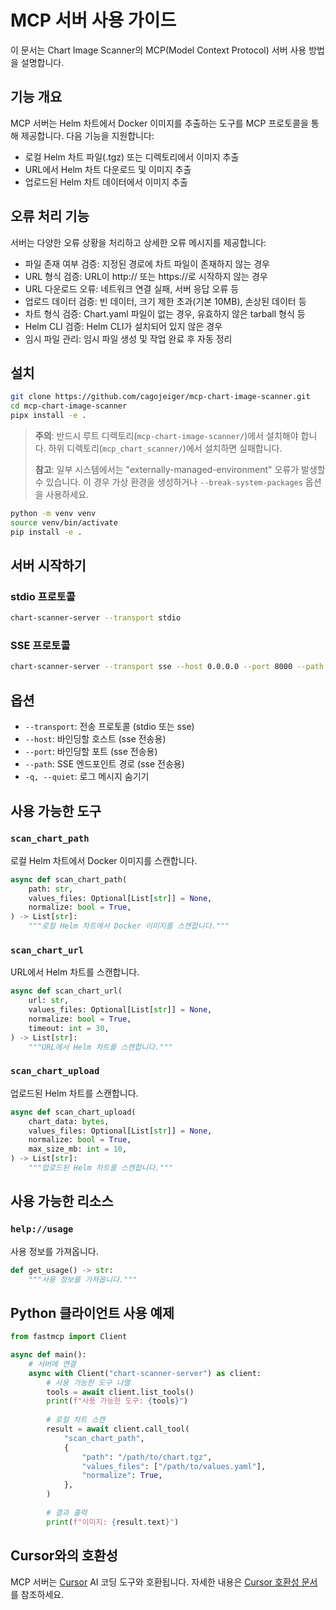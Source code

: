 # MCP 서버 사용 가이드

이 문서는 Chart Image Scanner의 MCP(Model Context Protocol) 서버 사용 방법을 설명합니다.

## 기능 개요

MCP 서버는 Helm 차트에서 Docker 이미지를 추출하는 도구를 MCP 프로토콜을 통해 제공합니다. 다음 기능을 지원합니다:

- 로컬 Helm 차트 파일(.tgz) 또는 디렉토리에서 이미지 추출
- URL에서 Helm 차트 다운로드 및 이미지 추출
- 업로드된 Helm 차트 데이터에서 이미지 추출

## 오류 처리 기능

서버는 다양한 오류 상황을 처리하고 상세한 오류 메시지를 제공합니다:

- 파일 존재 여부 검증: 지정된 경로에 차트 파일이 존재하지 않는 경우
- URL 형식 검증: URL이 http:// 또는 https://로 시작하지 않는 경우
- URL 다운로드 오류: 네트워크 연결 실패, 서버 응답 오류 등
- 업로드 데이터 검증: 빈 데이터, 크기 제한 초과(기본 10MB), 손상된 데이터 등
- 차트 형식 검증: Chart.yaml 파일이 없는 경우, 유효하지 않은 tarball 형식 등
- Helm CLI 검증: Helm CLI가 설치되어 있지 않은 경우
- 임시 파일 관리: 임시 파일 생성 및 작업 완료 후 자동 정리

## 설치

```bash
git clone https://github.com/cagojeiger/mcp-chart-image-scanner.git
cd mcp-chart-image-scanner
pipx install -e .
```

> **주의**: 반드시 루트 디렉토리(`mcp-chart-image-scanner/`)에서 설치해야 합니다. 하위 디렉토리(`mcp_chart_scanner/`)에서 설치하면 실패합니다.
>
> **참고**: 일부 시스템에서는 "externally-managed-environment" 오류가 발생할 수 있습니다. 이 경우 가상 환경을 생성하거나 `--break-system-packages` 옵션을 사용하세요.
```bash
python -m venv venv
source venv/bin/activate
pip install -e .
```

## 서버 시작하기

### stdio 프로토콜

```bash
chart-scanner-server --transport stdio
```

### SSE 프로토콜

```bash
chart-scanner-server --transport sse --host 0.0.0.0 --port 8000 --path /sse
```

## 옵션

- `--transport`: 전송 프로토콜 (stdio 또는 sse)
- `--host`: 바인딩할 호스트 (sse 전송용)
- `--port`: 바인딩할 포트 (sse 전송용)
- `--path`: SSE 엔드포인트 경로 (sse 전송용)
- `-q, --quiet`: 로그 메시지 숨기기

## 사용 가능한 도구

### `scan_chart_path`

로컬 Helm 차트에서 Docker 이미지를 스캔합니다.

```python
async def scan_chart_path(
    path: str,
    values_files: Optional[List[str]] = None,
    normalize: bool = True,
) -> List[str]:
    """로컬 Helm 차트에서 Docker 이미지를 스캔합니다."""
```

### `scan_chart_url`

URL에서 Helm 차트를 스캔합니다.

```python
async def scan_chart_url(
    url: str,
    values_files: Optional[List[str]] = None,
    normalize: bool = True,
    timeout: int = 30,
) -> List[str]:
    """URL에서 Helm 차트를 스캔합니다."""
```

### `scan_chart_upload`

업로드된 Helm 차트를 스캔합니다.

```python
async def scan_chart_upload(
    chart_data: bytes,
    values_files: Optional[List[str]] = None,
    normalize: bool = True,
    max_size_mb: int = 10,
) -> List[str]:
    """업로드된 Helm 차트를 스캔합니다."""
```

## 사용 가능한 리소스

### `help://usage`

사용 정보를 가져옵니다.

```python
def get_usage() -> str:
    """사용 정보를 가져옵니다."""
```

## Python 클라이언트 사용 예제

```python
from fastmcp import Client

async def main():
    # 서버에 연결
    async with Client("chart-scanner-server") as client:
        # 사용 가능한 도구 나열
        tools = await client.list_tools()
        print(f"사용 가능한 도구: {tools}")
        
        # 로컬 차트 스캔
        result = await client.call_tool(
            "scan_chart_path",
            {
                "path": "/path/to/chart.tgz",
                "values_files": ["/path/to/values.yaml"],
                "normalize": True,
            },
        )
        
        # 결과 출력
        print(f"이미지: {result.text}")
```

## Cursor와의 호환성

MCP 서버는 [Cursor](https://cursor.com/) AI 코딩 도구와 호환됩니다. 자세한 내용은 [Cursor 호환성 문서](./cursor.md)를 참조하세요.
